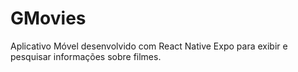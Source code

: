 # GMovies
Aplicativo Móvel desenvolvido com React Native Expo para exibir e pesquisar informações sobre filmes.
